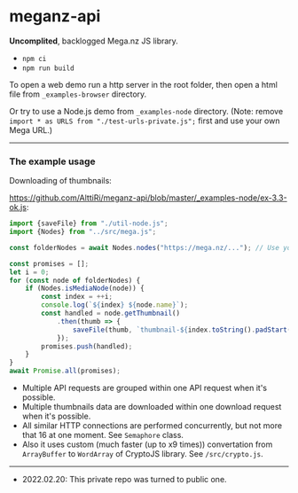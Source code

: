 # meganz-api

**Uncomplited**, backlogged Mega.nz JS library.

- `npm ci`
- `npm run build`

To open a web demo run a http server in the root folder, then open a html file from `_examples-browser` directory.

Or try to use a Node.js demo from `_examples-node` directory. (Note: remove `import * as URLS from "./test-urls-private.js";` first and use your own Mega URL.)

---

### The example usage

Downloading of thumbnails:

https://github.com/AlttiRi/meganz-api/blob/master/_examples-node/ex-3.3-ok.js:
```js
import {saveFile} from "./util-node.js";
import {Nodes} from "../src/mega.js";

const folderNodes = await Nodes.nodes("https://mega.nz/..."); // Use you own URL

const promises = [];
let i = 0;
for (const node of folderNodes) {
    if (Nodes.isMediaNode(node)) {
        const index = ++i;
        console.log(`${index} ${node.name}`);
        const handled = node.getThumbnail()
            .then(thumb => {
                saveFile(thumb, `thumbnail-${index.toString().padStart(3, "0")}-${node.id}.jpg`, node.mtime);
            });
        promises.push(handled);
    }
}
await Promise.all(promises);

```

- Multiple API requests are grouped within one API request when it's possible.
- Multiple thumbnails data are downloaded within one download request when it's possible.
- All similar HTTP connections are performed concurrently, but not more that 16 at one moment. See `Semaphore` class.
- Also it uses custom (much faster (up to x9 times)) convertation from `ArrayBuffer` to `WordArray` of CryptoJS library. See `/src/crypto.js`.

---

- 2022.02.20: This private repo was turned to public one.

